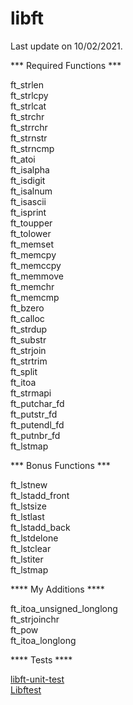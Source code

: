 # libft

Last update on 10/02/2021.

*** Required Functions ***

ft_strlen\
ft_strlcpy\
ft_strlcat\
ft_strchr\
ft_strrchr\
ft_strnstr\
ft_strncmp\
ft_atoi\
ft_isalpha\
ft_isdigit\
ft_isalnum\
ft_isascii\
ft_isprint\
ft_toupper\
ft_tolower\
ft_memset\
ft_memcpy\
ft_memccpy\
ft_memmove\
ft_memchr\
ft_memcmp\
ft_bzero\
ft_calloc\
ft_strdup\
ft_substr\
ft_strjoin\
ft_strtrim\
ft_split\
ft_itoa\
ft_strmapi\
ft_putchar_fd\
ft_putstr_fd\
ft_putendl_fd\
ft_putnbr_fd\
ft_lstmap

*** Bonus Functions ***

ft_lstnew\
ft_lstadd_front\
ft_lstsize\
ft_lstlast\
ft_lstadd_back\
ft_lstdelone\
ft_lstclear\
ft_lstiter\
ft_lstmap

**** My Additions ****

ft_itoa_unsigned_longlong\
ft_strjoinchr\
ft_pow\
ft_itoa_longlong


**** Tests ****

[libft-unit-test](https://github.com/alelievr/libft-unit-test)\
[Libftest](https://github.com/jtoty/Libftest)

